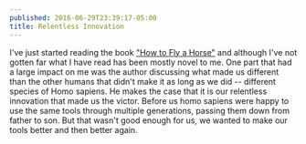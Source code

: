 ```yaml
---
published: 2016-06-29T23:39:17-05:00
title: Relentless Innovation
---
```

I've just started reading the book ["How to Fly a Horse"](https://itun.es/us/UkoO2.l) and although I've not gotten far what I have read has been mostly novel to me. One part that had a large impact on me was the author discussing what made us different than the other humans that didn't make it as long as we did -- different species of Homo sapiens. He makes the case that it is our relentless innovation that made us the victor. Before us homo sapiens were happy to use the same tools through multiple generations, passing them down from father to son. But that wasn't good enough for us, we wanted to make our tools better and then better again.